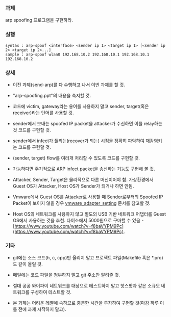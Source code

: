 ### 과제
arp spoofing 프로그램을 구현하라.

### 실행
```
syntax : arp-spoof <interface> <sender ip 1> <target ip 1> [<sender ip 2> <target ip 2>...]
sample : arp-spoof wlan0 192.168.10.2 192.168.10.1 192.168.10.1 192.168.10.2
```

### 상세
* 이전 과제(send-arp)를 다 수행하고 나서 이번 과제를 할 것.

* "arp-spoofing.ppt"의 내용을 숙지할 것.

* 코드에 victim, gateway라는 용어를 사용하지 말고 sender, target(혹은 receiver)라는 단어를 사용할 것.

* sender에서 보내는 spoofed IP packet을 attacker가 수신하면 이를 relay하는 것 코드를 구현할 것.

* sender에서 infect가 풀리는(recover가 되는) 시점을 정확히 파악하여 재감염키는 코드를 구현할 것.

* (sender, target) flow를 여러개 처리할 수 있도록 코드를 구현할 것.

* 가능하다면 주기적으로 ARP infect packet을 송신하는 기능도 구현해 볼 것.

* Attacker, Sender, Target은 물리적으로 다른 머신이어야 함. 가상환경에서 Guest OS가 Attacker, Host OS가 Sender가 되거나 하면 안됨.

* Vmware에서 Guest OS를 Attacker로 사용할 때 Sender로부터의 Spoofed IP Packet이 보이지 않을 경우 [vmware_adapter_setting](vmware_adapter_setting.pdf) 문서를 참고할 것.

* Host OS의 네트워크를 사용하지 않고 별도의 USB 기반 네트워크 어댑터를 Guest OS에서 사용하는 것을 추천. 다이소에서 5000원으로 구마핼 수 있음 - [https://www.youtube.com/watch?v=f8baVYPM9Pc](https://www.youtube.com/watch?v=f8baVYPM9Pc).


### 기타
* git에는 소스 코드(h, c, cpp)만 올리지 말고 프로젝트 파일(Makefile 혹은 *.pro)도 같이 올릴 것.

* 메일에는 코드 파일을 첨부하지 말고 git 주소만 알려줄 것.

* 절대 공공 와이파이 네트워크를 대상으로 테스트하지 말고 핫스팟과 같은 소규모 네트워크를 구성하여 테스트할 것.

* 본 과제는 어려운 레벨에 속하므로 충분한 시간을 투자하여 구현할 것(마감 하루 이틀 전에 과제 시작하지 말고).
